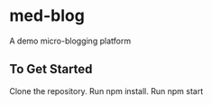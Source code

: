 # med-blog
A demo micro-blogging platform


## To Get Started
Clone the repository.
Run npm install.
Run npm start
